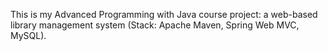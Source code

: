 This is my Advanced Programming with Java course project: a web-based library management system (Stack: Apache Maven, Spring Web MVC, MySQL).
